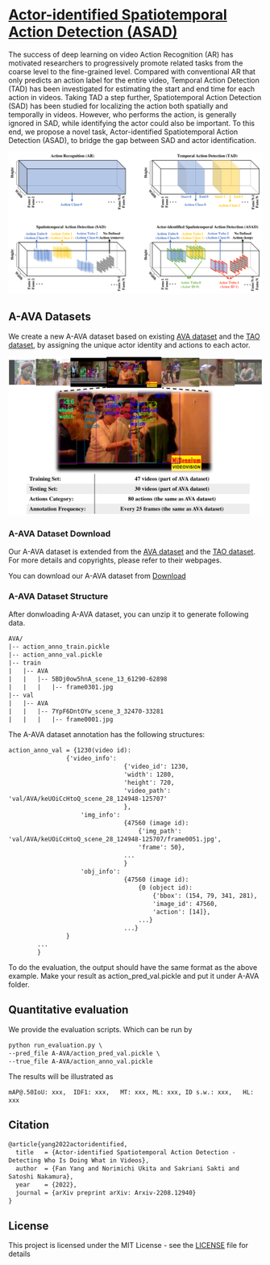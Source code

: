 # [Actor-identified Spatiotemporal Action Detection (ASAD)](https://arxiv.org/pdf/2208.12940.pdf)

The success of deep learning on video Action Recognition (AR) has motivated researchers to progressively promote related tasks from the coarse level to the fine-grained level. Compared with conventional AR that only predicts an action label for the entire video, Temporal Action Detection (TAD) has been investigated for estimating the start and end time for each action in videos. Taking TAD a step further, Spatiotemporal Action Detection (SAD) has been studied for localizing the action both spatially and temporally in videos. However, who performs the action, is generally ignored in SAD, while identifying the actor could also be important. To this end, we propose a novel task, Actor-identified Spatiotemporal Action Detection (ASAD), to bridge the gap between SAD and actor identification.
<p align="center">
  <img src="docs/ASAD.png">
</p>


## A-AVA Datasets

We create a new A-AVA dataset based on existing [AVA dataset](http://research.google.com/ava/) and the [TAO dataset](https://taodataset.org/), by assigning the unique actor identity and actions to each actor.

<p align="center">
  <img src="docs/A-AVA.png">
</p>


### A-AVA Dataset Download

Our A-AVA dataset is extended from the [AVA dataset](http://research.google.com/ava/) and the [TAO dataset](https://taodataset.org/). For more details and copyrights, please refer to their webpages.

You can download our A-AVA dataset from 
[Download](https://drive.google.com/file/d/19p84A5rZUGtExpWnwLVc7n4sgypvITIt/view?usp=sharing)

### A-AVA Dataset Structure
After donwloading A-AVA dataset, you can unzip it to generate following data.
```
AVA/
|-- action_anno_train.pickle
|-- action_anno_val.pickle
|-- train
|   |-- AVA
|   |   |-- 5BDj0ow5hnA_scene_13_61290-62898
|   |   |   |-- frame0301.jpg   
|-- val
|   |-- AVA
|   |   |-- 7YpF6DntOYw_scene_3_32470-33281
|   |   |   |-- frame0001.jpg   
```

The A-AVA dataset annotation has the following structures:
```
action_anno_val = {1230(video id):
                {'video_info': 
                                {'video_id': 1230,
                                'width': 1280,
                                'height': 720,
                                'video_path': 'val/AVA/keUOiCcHtoQ_scene_28_124948-125707'
                                },
                    'img_info':
                                {47560 (image id):  
                                    {'img_path': 'val/AVA/keUOiCcHtoQ_scene_28_124948-125707/frame0051.jpg',
                                    'frame': 50},
                                ...
                                }
                    'obj_info':
                                {47560 (image id): 
                                    {0 (object id): 
                                        {'bbox': (154, 79, 341, 281), 
                                        'image_id': 47560, 
                                        'action': [14]},
                                    ...}
                                ...}
                }
        ...
        }
```

To do the evaluation, the output should have the same format as the above example. Make your result as action_pred_val.pickle and put it under A-AVA folder.

## Quantitative evaluation

We provide the evaluation scripts. Which can be run by

```
python run_evaluation.py \
--pred_file A-AVA/action_pred_val.pickle \
--true_file A-AVA/action_anno_val.pickle
```

The results will be illustrated as
```
mAP@.50IoU: xxx,  IDF1: xxx,   MT: xxx, ML: xxx, ID s.w.: xxx,   HL: xxx
```

## Citation
```
@article{yang2022actoridentified,
  title   = {Actor-identified Spatiotemporal Action Detection - Detecting Who Is Doing What in Videos},
  author  = {Fan Yang and Norimichi Ukita and Sakriani Sakti and Satoshi Nakamura},
  year    = {2022},
  journal = {arXiv preprint arXiv: Arxiv-2208.12940}
}
```

<a name="license"></a>
## License
This project is licensed under the MIT License - see the [LICENSE](LICENSE) file for details
